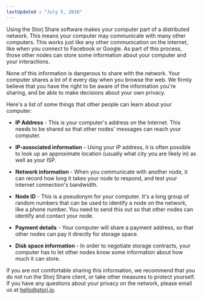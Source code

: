 ```yaml
---
lastUpdated : "July 5, 2016"
---
```


<p>Using the Storj Share software makes your computer part of a distributed network. This means your computer may communicate with many other computers. This works just like any other communication on the internet, like when you connect to Facebook or Google. As part of this process, those other nodes can store some information about your computer and your interactions.</p>

<p>None of this information is dangerous to share with the network. Your computer shares a lot of it every day when you browse the web. We firmly believe that you have the right to be aware of the information you're sharing, and be able to make decisions about your own privacy.</p>

<p>Here's a list of some things that other people can learn about your computer:</p>

<ul>
<li>
<p><b>IP Address</b> - This is your computer's address on the Internet. This needs to be shared so that other nodes' messages can reach your computer.</p>
</li>
<li>
<p><b>IP-associated information</b> - Using your IP address, it is often possible to look up an approximate location (usually what city you are likely in) as well as your ISP.</p>
</li>
<li>
<p><b>Network information</b> - When you communicate with another node, it can record how long it takes your node to respond, and test your internet connection's bandwidth.</p>
</li>
<li>
<p><b>Node ID</b> - This is a pseudonym for your computer. It's a long group of random numbers that can be used to identify a node on the network, like a phone number. You need to send this out so that other nodes can identify and contact your node.</p>
</li>
<li>
<p><b>Payment details</b> - Your computer will share a payment address, so that other nodes can pay it directly for storage space.</p>
</li>
<li>
<p><b>Disk space information</b> - In order to negotiate storage contracts, your computer has to let other nodes know some information about how much it can store.</p>
</li>
</ul>

<p>If you are not comfortable sharing this information, we recommend that you do not run the Storj Share client, or take other measures to protect yourself. If you have any questions about your privacy on the network, please email us at <a href="mailto:hello@storj.io" class="link">hello@storj.io</a>.</p>